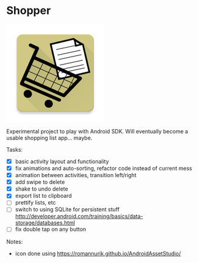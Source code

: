 # Shopper

![icon](https://raw.githubusercontent.com/fmilitao/shopper-android/master/icons/web_hi_res_256.png )

Experimental project to play with Android SDK.
Will eventually become a usable shopping list app... maybe.

Tasks:

- [x] basic activity layout and functionality
- [x] fix animations and auto-sorting, refactor code instead of current mess
- [x] animation between activities, transition left/right
- [X] add swipe to delete
- [x] shake to undo delete
- [x] export list to clipboard
- [ ] prettify lists, etc
- [ ] switch to using SQLite for persistent stuff http://developer.android.com/training/basics/data-storage/databases.html
- [ ] fix double tap on any button

Notes:

 * icon done using https://romannurik.github.io/AndroidAssetStudio/